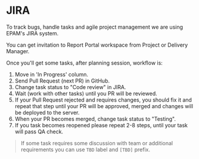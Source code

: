 # JIRA

To track bugs, handle tasks and agile project management we are using EPAM's JIRA system.

You can get invitation to Report Portal workspace from Project or Delivery Manager.

Once you'll get some tasks, after planning session, workflow is:

1.  Move in 'In Progress' column.
1.  Send Pull Request (next PR) in GitHub.
1.  Change task status to "Code review" in JIRA.
1.  Wait (work with other tasks) until you PR will be reviewed.
1.  If your Pull Request rejected and requires changes, you should fix it and repeat that step until your PR will be approved, merged and changes will be deployed to the server.
1.  When your PR becomes merged, change task status to "Testing".
1.  If you task becomes reopened please repeat 2-8 steps, until your task will pass QA check.

> If some task requires some discussion with team or additional requirements you can use `TBD` label and `[TBD]` prefix.

